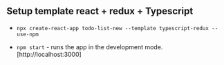 
## Setup template react + redux + Typescript

- `npx create-react-app todo-list-new --template typescript-redux --use-npm`

- `npm start` - runs the app in the development mode.[http://localhost:3000]